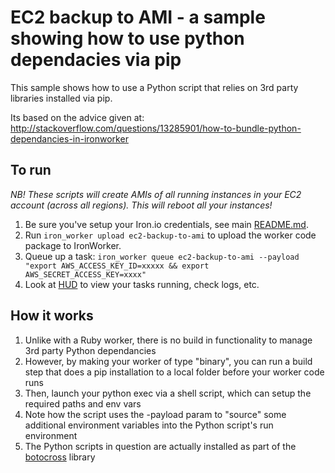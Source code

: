 # EC2 backup to AMI - a sample showing how to use python dependacies via pip

This sample shows how to use a Python script that relies on 3rd party libraries installed via pip.

Its based on the advice given at: http://stackoverflow.com/questions/13285901/how-to-bundle-python-dependancies-in-ironworker

## To run

_NB!  These scripts will create AMIs of all running instances in your EC2 account (across all regions).  This will reboot all your instances!_

1. Be sure you've setup your Iron.io credentials, see main [README.md](https://github.com/iron-io/iron_worker_examples).
1. Run ```iron_worker upload ec2-backup-to-ami``` to upload the worker code package to IronWorker.
1. Queue up a task:
        ```iron_worker queue ec2-backup-to-ami --payload "export AWS_ACCESS_KEY_ID=xxxxx && export AWS_SECRET_ACCESS_KEY=xxxx"```
1. Look at [HUD](https://hud.iron.io) to view your tasks running, check logs, etc.

## How it works

1. Unlike with a Ruby worker, there is no build in functionality to manage 3rd party Python dependancies
1. However, by making your worker of type "binary", you can run a build step that does a pip installation to a local folder before your worker code runs
1. Then, launch your python exec via a shell script, which can setup the required paths and env vars
1. Note how the script uses the -payload param to "source" some additional environment variables into the Python script's run environment
1.  The Python scripts in question are actually installed as part of the [botocross](http://github.com/sopel/botocross) library

